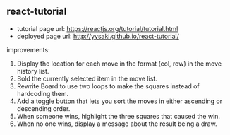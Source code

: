 react-tutorial
--------------

* tutorial page url: https://reactjs.org/tutorial/tutorial.html
* deployed page url: http://yysaki.github.io/react-tutorial/

improvements: 

1. Display the location for each move in the format (col, row) in the move history list.
1. Bold the currently selected item in the move list.
1. Rewrite Board to use two loops to make the squares instead of hardcoding them.
1. Add a toggle button that lets you sort the moves in either ascending or descending order.
1. When someone wins, highlight the three squares that caused the win.
1. When no one wins, display a message about the result being a draw.
